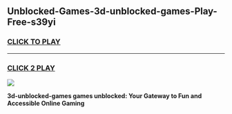 
## Unblocked-Games-3d-unblocked-games-Play-Free-s39yi
<h3>
<a href="https://premium76.site?title=3d-unblocked-games&ref=18A">CLICK TO PLAY</a></h3>
<hr>

<h3>
<a href="https://premium76.site?title=3d-unblocked-games&ref=18A">CLICK 2 PLAY</a>
  
</h3>

<a href="https://premium76.site?title=3d-unblocked-games&ref=18A"><img src="https://clearcache.store/games.png"></a>


**3d-unblocked-games games unblocked: Your Gateway to Fun and Accessible Online Gaming**
